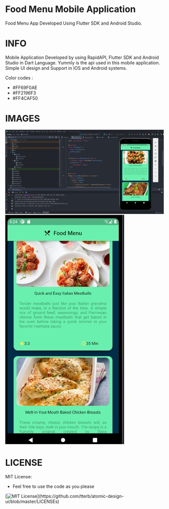 # Food Menu Mobile Application

Food Menu App Developed Using Flutter SDK and Android Studio.

# INFO
Mobile Application Developed by using RapidAPI, Flutter SDK and Android Studio in Dart Language. Yummly is the api used in this mobile application.<br /> 
Simple UI design and Support in IOS and Android systems.

Color codes :
- #FF69F0AE
- #FF2196F3
- #FF4CAF50

# IMAGES
<img src = "IMG/IMG1.JPG">
<img src = "IMG/IMG2.JPG">


# LICENSE
MIT License: 
- Feel free to use the code as you please

[![MIT License](https://img.shields.io/apm/l/atomic-design-ui.svg?)](https://github.com/tterb/atomic-design-ui/blob/master/LICENSEs)
